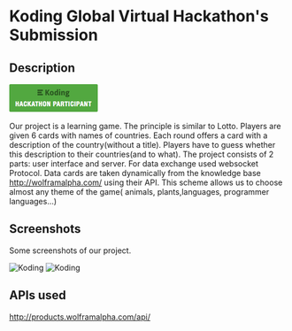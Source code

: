 # Koding Global Virtual Hackathon's Submission 

## Description

[![Koding Hackathon](/images/badge.png?raw=true "Koding Hackathon")](https://koding.com/Hackathon)


Our project is a learning game. The principle is similar to Lotto. Players are given 6 cards with names of countries. Each round offers a card with a description of the country(without a title). Players have to guess whether this description to their countries(and to what).
The project consists of 2 parts: user interface and  server. For data exchange used websocket Protocol.
Data cards are taken dynamically from the knowledge base http://wolframalpha.com/ using their API. This scheme allows us to choose almost any theme of the game( animals, plants,languages, programmer languages...)


## Screenshots

Some screenshots of our project. 

![Koding](http://yak15.koding.io/img/code1.jpg "Koding")
![Koding](http://yak15.koding.io/img/code2.jpg "Koding")

## APIs used

http://products.wolframalpha.com/api/